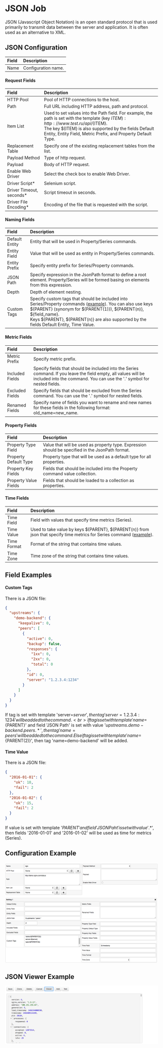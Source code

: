 # JSON Job
JSON (Javascript Object Notation) is an open standard protocol that is used primarily to transmit data between the server and application. It is often used as an alternative to XML.

## JSON Configuration

| Field | Description |
|:------------- |:-------------|
| Name  | Configuration name. |

#### Request Fields

| Field | Description |
|:------------- |:-------------|
| HTTP Pool | Pool of HTTP connections to the host. |
| Path | Full URL including HTTP address, path and protocol. |
| Item List | Used to set values into the Path field. For example, the path is set with the template (key ${ITEM}): http://www.test.ru/api/${ITEM}. <br> The key ${ITEM} is also supported by the fields Default Entity, Entity Field, Metric Prefix, and Property Default Type. |
| Replacement Table | Specify one of the existing replacement tables from the list. |
| Payload Method | Type of http request. |
| Payload | Body of HTTP request. |
| Enable Web Driver | Select the check box to enable Web Driver. |
| Driver Script* | Selenium script. |
| Driver Timeout, seconds* | Script timeout in seconds. |
| Driver File Encoding* | Encoding of the file that is requested with the script. |

#### Naming Fields

| Field | Description |
|:------------- |:-------------|
| Default Entity | Entity that will be used in Property/Series commands. |
| Entity Field | Value that will be used as entity in Property/Series commands. | 
| Entity Prefix | Specify entity prefix for Series/Property commands. |
| JSON Path | Specify expression in the JsonPath format to define a root element. Property/Series will be formed basing on elements from this expression. |
| Depth | Depth of element nesting. |
| Custom Tags | Specify custom tags that should be included into Series/Property commands ([example](.#custom-tags)). You can also use keys ${PARENT} (synonym for ${PARENT(1)}), ${PARENT(n)}, ${field_name}. <br> Keys ${PARENT}, ${PARENT(n)} are also supported by the fields Default Entity, Time Value. |

#### Metric Fields

| Field       | Description           |
|:------------- |:-------------|
| Metric Prefix | Specify metric prefix. |
| Included Fields | Specify fields that should be included into the Series command. If you leave the field empty, all values will be included into the command. You can use the '.' symbol for nested fields. |
| Excluded Fields | Specify fields that should be excluded from the Series command. You can use the '.' symbol for nested fields. |
| Renamed Fields | Specify name of fields you want to rename and new names for these fields in the following format: old_name=new_name. |

#### Property Fields

| Field       | Description           |
|:------------- |:-------------|
| Property Type Field | Value that will be used as property type. Expression should be specified in the JsonPath format. |
| Property Default Type | Property type that will be used as a default type for all properties. |
| Property Key Fields | Fields that should be included into the Property command value collection. |
| Property Value Fields | Fields that should be loaded to a collection as properties. |

#### Time Fields

| Field       | Description           |
|:------------- |:-------------|
| Time Field | Field with values that specify time metrics (Series).    |
| Time Value | Used to take value by keys ${PARENT}, ${PARENT(n)} from json that specify time metrics for Series command ([example](.#time-value)).|
| Time Format | Format of the string that contains time values. |
| Time Zone | Time zone of the string that contains time values.  |

## Field Examples

#### Custom Tags

There is a JSON file:

```json
{
  "upstreams": {
    "demo-backend": {
      "keepalive": 0,
      "peers": [
        {
          "active": 0,
          "backup": false,
          "responses": {
            "1xx": 0,
            "2xx": 0,
            "total": 0
          },
          "id": 0,
          "server": "1.2.3.4:1234"
        }
      ]
    }
  }
}
```

If tag is set with template 'server=${server}', then tag 'server=1.2.3.4:1234' will be added to the command.<br>If tag is set with template 'name=${PARENT}' and field 'JSON Path' is set with value '$upstreams.demo-backend.peers.*', then tag 'name=peers' will be added to the command. Else if tag is set with template 'name=${PARENT(2)}', then tag 'name=demo-backend' will be added. 

#### Time Value

There is a JSON file:

```json
{
  "2016-01-01": {
    "ok": 10,
    "fail": 2
  },
  "2016-01-02": {
    "ok": 15,
    "fail": 2
  }
}
```

If value is set with template '${PARENT}' and field 'JSON Paht' is set with value '$.*', then fields '2016-01-01' and '2016-01-02' will be used as time for metrics (Series). 

## Configuration Example

![](images/json_job.png)

## JSON Viewer Example

![](images/json_job_viewer.png)
